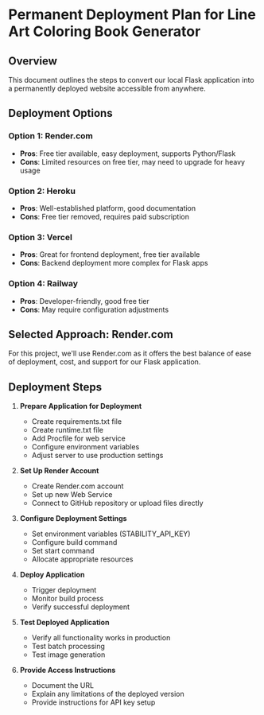 # Permanent Deployment Plan for Line Art Coloring Book Generator

## Overview
This document outlines the steps to convert our local Flask application into a permanently deployed website accessible from anywhere.

## Deployment Options

### Option 1: Render.com
- **Pros**: Free tier available, easy deployment, supports Python/Flask
- **Cons**: Limited resources on free tier, may need to upgrade for heavy usage

### Option 2: Heroku
- **Pros**: Well-established platform, good documentation
- **Cons**: Free tier removed, requires paid subscription

### Option 3: Vercel
- **Pros**: Great for frontend deployment, free tier available
- **Cons**: Backend deployment more complex for Flask apps

### Option 4: Railway
- **Pros**: Developer-friendly, good free tier
- **Cons**: May require configuration adjustments

## Selected Approach: Render.com
For this project, we'll use Render.com as it offers the best balance of ease of deployment, cost, and support for our Flask application.

## Deployment Steps

1. **Prepare Application for Deployment**
   - Create requirements.txt file
   - Create runtime.txt file
   - Add Procfile for web service
   - Configure environment variables
   - Adjust server to use production settings

2. **Set Up Render Account**
   - Create Render.com account
   - Set up new Web Service
   - Connect to GitHub repository or upload files directly

3. **Configure Deployment Settings**
   - Set environment variables (STABILITY_API_KEY)
   - Configure build command
   - Set start command
   - Allocate appropriate resources

4. **Deploy Application**
   - Trigger deployment
   - Monitor build process
   - Verify successful deployment

5. **Test Deployed Application**
   - Verify all functionality works in production
   - Test batch processing
   - Test image generation

6. **Provide Access Instructions**
   - Document the URL
   - Explain any limitations of the deployed version
   - Provide instructions for API key setup
